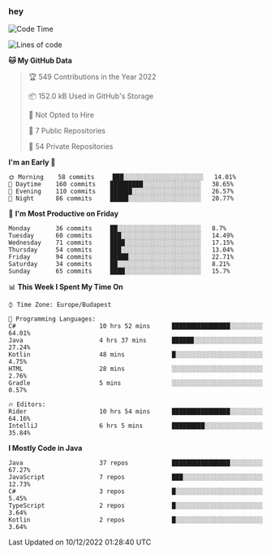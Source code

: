 ### hey

<!--START_SECTION:waka-->
![Code Time](http://img.shields.io/badge/Code%20Time-857%20hrs-blue)

![Lines of code](https://img.shields.io/badge/From%20Hello%20World%20I%27ve%20Written-568%20Thousand%20lines%20of%20code-blue)

**🐱 My GitHub Data** 

> 🏆 549 Contributions in the Year 2022
 > 
> 📦 152.0 kB Used in GitHub's Storage 
 > 
> 🚫 Not Opted to Hire
 > 
> 📜 7 Public Repositories 
 > 
> 🔑 54 Private Repositories  
 > 
**I'm an Early 🐤** 

```text
🌞 Morning    58 commits     ███░░░░░░░░░░░░░░░░░░░░░░   14.01% 
🌆 Daytime    160 commits    █████████░░░░░░░░░░░░░░░░   38.65% 
🌃 Evening    110 commits    ██████░░░░░░░░░░░░░░░░░░░   26.57% 
🌙 Night      86 commits     █████░░░░░░░░░░░░░░░░░░░░   20.77%

```
📅 **I'm Most Productive on Friday** 

```text
Monday       36 commits     ██░░░░░░░░░░░░░░░░░░░░░░░   8.7% 
Tuesday      60 commits     ███░░░░░░░░░░░░░░░░░░░░░░   14.49% 
Wednesday    71 commits     ████░░░░░░░░░░░░░░░░░░░░░   17.15% 
Thursday     54 commits     ███░░░░░░░░░░░░░░░░░░░░░░   13.04% 
Friday       94 commits     █████░░░░░░░░░░░░░░░░░░░░   22.71% 
Saturday     34 commits     ██░░░░░░░░░░░░░░░░░░░░░░░   8.21% 
Sunday       65 commits     ████░░░░░░░░░░░░░░░░░░░░░   15.7%

```


📊 **This Week I Spent My Time On** 

```text
⌚︎ Time Zone: Europe/Budapest

💬 Programming Languages: 
C#                       10 hrs 52 mins      ████████████████░░░░░░░░░   64.01% 
Java                     4 hrs 37 mins       ██████░░░░░░░░░░░░░░░░░░░   27.24% 
Kotlin                   48 mins             █░░░░░░░░░░░░░░░░░░░░░░░░   4.75% 
HTML                     28 mins             ░░░░░░░░░░░░░░░░░░░░░░░░░   2.76% 
Gradle                   5 mins              ░░░░░░░░░░░░░░░░░░░░░░░░░   0.57%

🔥 Editors: 
Rider                    10 hrs 54 mins      ████████████████░░░░░░░░░   64.16% 
IntelliJ                 6 hrs 5 mins        █████████░░░░░░░░░░░░░░░░   35.84%

```

**I Mostly Code in Java** 

```text
Java                     37 repos            ████████████████░░░░░░░░░   67.27% 
JavaScript               7 repos             ███░░░░░░░░░░░░░░░░░░░░░░   12.73% 
C#                       3 repos             █░░░░░░░░░░░░░░░░░░░░░░░░   5.45% 
TypeScript               2 repos             █░░░░░░░░░░░░░░░░░░░░░░░░   3.64% 
Kotlin                   2 repos             █░░░░░░░░░░░░░░░░░░░░░░░░   3.64%

```



 Last Updated on 10/12/2022 01:28:40 UTC
<!--END_SECTION:waka-->
